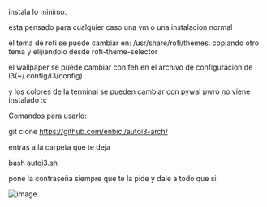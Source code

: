 instala lo minimo.

esta pensado para cualquier caso una vm o una instalacion normal 

el tema de rofi se puede cambiar en: /usr/share/rofi/themes. copiando otro tema y elijiendolo desde rofi-theme-selector

el wallpaper se puede cambiar con feh en el archivo de configuracion de  i3(~/.config/i3/config)

y los colores de la terminal se pueden cambiar con pywal pwro no viene instalado :c

Comandos para usarlo:

git clone https://github.com/enbici/autoi3-arch/

entras a la carpeta que te deja 

bash autoi3.sh

pone la contraseña siempre que te la pide y dale a todo que si 

![image](https://user-images.githubusercontent.com/96892387/229010105-ca8fee6b-c9c1-44cb-81f7-bb0958c8ad81.png)
